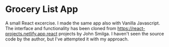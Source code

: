 # Grocery List App

A small React excercise. I made the same app also with Vanilla Javascript. The interface and functionality has been cloned from https://react-projects.netlify.app,react projects by John Smilga. I haven't seen the source code by the author, but I've attempted it with my approach.
